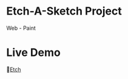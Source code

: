 # Etch-A-Sketch Project
Web - Paint

# Live Demo
🔗[Etch](https://juanbraco.github.io/Etch-A-Sketch/)

